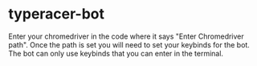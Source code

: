 # typeracer-bot
Enter your chromedriver in the code where it says "Enter Chromedriver path".
Once the path is set you will need to set your keybinds for the bot.
The bot can only use keybinds that you can enter in the terminal.
